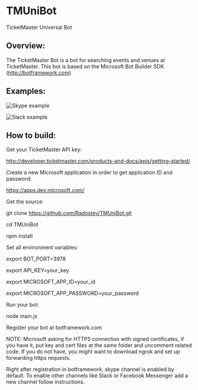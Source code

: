 # TMUniBot
TicketMaster Universal Bot

## Overview:

The TicketMaster Bot is a bot for searching events and venues at TicketMaster.
This bot is based on the Microsoft Bot Builder SDK (http://botframework.com).

## Examples:

![Skype example](https://dl.dropboxusercontent.com/u/3288386/TMUBot/Skype.png)


![Slack example](https://dl.dropboxusercontent.com/u/3288386/TMUBot/Slack.png)

## How to build:

Get your TicketMaster API key:

http://developer.ticketmaster.com/products-and-docs/apis/getting-started/

Create a new Microsoft application in order to get application ID and password:

https://apps.dev.microsoft.com/

Get the source:

git clone https://github.com/Radostev/TMUniBot.git

cd TMUniBot

npm install

Set all environment variables:

export BOT_PORT=3978

export API_KEY=your_key

export MICROSOFT_APP_ID=your_id

export MICROSOFT_APP_PASSWORD=your_password

Run your bot:

node main.js

Register your bot at botframework.com

NOTE: Microsoft asking for HTTPS connection with signed certificates,
if you have it, put key and cert files at the same folder and
uncomment related code.
If you do not have, you might want to download ngrok and
set up forwarding https requests.

Right after registration in botframework, skype channel is enabled by default.
To enable other channels like Slack or Facebook Messenger add a new channel
follow instructions.
